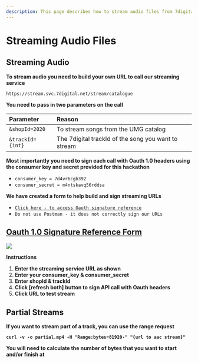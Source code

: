 ```yaml
---
description: This page describes how to stream audio files from 7digital
---
```


# Streaming Audio Files

## **Streaming Audio** <a id="streaming-audio"></a>

**To stream audio you need to build your own URL to call our streaming service**

`https://stream.svc.7digital.net/stream/catalogue`

**You need to pass in two parameters on the call**

| **Parameter** | Reason |
| :--- | :--- |
| `&shopId=2020` | To stream songs from the UMG catalog |
| `&trackId={int}` | The 7digital trackId of the song you want to stream |

**Most importantly you need to sign each call with Oauth 1.0 headers using the consumer key and secret provided for this hackathon**

* `consumer_key = 7d4vr6cgb392`
* `consumer_secret = m4ntskavq56rddsa`

**We have created a form to help build and sign streaming URLs**

* ​[`Click here - to access Oauth signature reference​`](http://7digital.github.io/oauth-reference-page/)​
* `Do not use Postman - it does not correctly sign our URLs`

## ​[Oauth 1.0 Signature Reference Form](http://7digital.github.io/oauth-reference-page/)​ <a id="oauth-1-0-signature-reference-form"></a>

![](https://blobscdn.gitbook.com/v0/b/gitbook-28427.appspot.com/o/assets%2F-LMw7rB6tN87JH_K_qhA%2F-LMxIOAhVEMF2ToTg9gb%2F-LMxJILHHdqnjdsy_EMo%2FScreen%20Shot%202018-09-21%20at%2019.07.26.png?alt=media&token=a82170cb-e275-4b2a-acc1-4c7e47d7306f)

**Instructions**

1. **Enter the streaming service URL as shown**
2. **Enter your consumer\_key & consumer\_secret**
3. **Enter shopId & trackId**
4. **Click \[refresh both\] button to sign API call with Oauth headers**
5. **Click URL to test stream**

## Partial Streams <a id="partial-streams"></a>

**If you want to stream part of a track, you can use the range request**

**`curl -v -o partial.mp4 -H "Range:bytes=81920-" "{url to aac stream}"`**

**You will need to calculate the number of bytes that you want to start and/or finish at**


